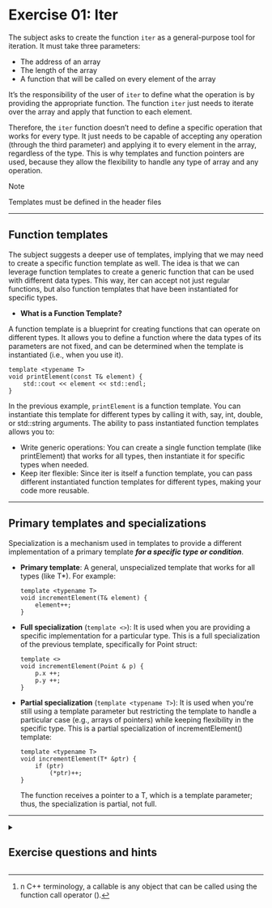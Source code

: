 # Exercise 01: Iter

The subject asks to create the function `iter` as a general-purpose tool for iteration. It must take three parameters:

* The address of an array
* The length of the array
* A function that will be called on every element of the array

It’s the responsibility of the user of `iter` to define what the operation is by providing the appropriate function. The function `iter` just needs to iterate over the array and apply that function to each element.

Therefore, the `iter` function doesn’t need to define a specific operation that works for every type. It just needs to be capable of accepting any operation (through the third parameter) and applying it to every element in the array, regardless of the type. This is why templates and function pointers are used, because they allow the flexibility to handle any type of array and any operation.

> [!NOTE]
> Templates must be defined in the header files

--------------------------------------------------------------------

## Function templates

The subject suggests a deeper use of templates, implying that we may need to create a specific function template as well. The idea is that we can leverage function templates to create a generic function that can be used with different data types. This way, iter can accept not just regular functions, but also function templates that have been instantiated for specific types.

* **What is a Function Template?**

A function template is a blueprint for creating functions that can operate on different types. It allows you to define a function where the data types of its parameters are not fixed, and can be determined when the template is instantiated (i.e., when you use it).

```
template <typename T>
void printElement(const T& element) {
    std::cout << element << std::endl;
}
```
In the previous example, `printElement` is a function template. You can instantiate this template for different types by calling it with, say, int, double, or std::string arguments. The ability to pass instantiated function templates allows you to:

- Write generic operations: You can create a single function template (like printElement) that works for all types, then instantiate it for specific types when needed.
- Keep iter flexible: Since iter is itself a function template, you can pass different instantiated function templates for different types, making your code more reusable.

--------------------------------------------------------------------

## Primary templates and specializations

Specialization is a mechanism used in templates to provide a different implementation of a primary template ***for a specific type or condition***.

 - **Primary template**: A general, unspecialized template that works for all types (like T*). For example:
	```
	template <typename T>
	void incrementElement(T& element) {
		element++;
	}
	```
 
 - **Full specialization** (`template <>`): It is used when you are providing a specific implementation for a particular type. This is a full specialization of the previous template, specifically for Point struct:
	```
	template <>
	void incrementElement(Point & p) {
		p.x ++;
		p.y ++;
	}
	```

 - **Partial specialization** (`template <typename T>`): It is used when you're still using a template parameter but restricting the template to handle a particular case (e.g., arrays of pointers) while keeping flexibility in the specific type. This is a partial specialization of incrementElement() template:
	```
	template <typename T>
	void incrementElement(T* &ptr) {
		if (ptr)
			(*ptr)++;
	}
	```
	The function receives a pointer to a T, which is a template parameter; thus, the specialization is partial, not full.

--------------------------------------------------------------------

<details>
<summary><h2> Exercise questions and hints </h2></summary>

<details>
<summary><h2> Options for `iter()`'s function parameter </h2></summary>

### 1. **Function locked to a specific function pointer type `void (*f)(T&)`**

```
template <typename T>`
void iter(T* array, size_t length, void (*f)(T &));
```

This signature requires that the function passed as the third argument strictly takes a reference (`T &`) to non-constant elements of the array. 
Limitations:

* You can't pass functions that accept a constant reference (`const T &`). If you want to allow functions that do not modify the array elements (e.g. `void 		printElement(const T& element)`) you need to overload iter() to handle `const` cases:

	`void iter(T* array, size_t length, void (*f)(const T &));`

* You also lose the ability to pass functions that take array elements by value. Again, we would need to overload iter():

	`void iter(T* array, size_t length, void (*f)(T))`

Read in next section, ["The function parameter: Why passing by reference and not by value?"](https://github.com/ccg-v/cpp_modules/tree/master/cpp_07/ex01#-the-function-parameter-why-passing-by-reference-and-not-by-value-) why this is not the best choice.

* Also, if for instance we want to handle arrays of pointers (e.g., `int*`), we need to provide a different function signature where the first parameter accepts an array of pointers. This is because the T* in the original function signature is meant for arrays of T, not T*:

	`void iter(T** array, size_t length, void (*f)(T*))`

In short, this signature it's too limiting in terms of flexibility. You end up needing more repetitive code, and that doesn't align well with the concept of templates where flexibility is the key.

The subject says that the third parameter ***"can be an instantiated function template"***, suggesting a second and more flexible approach:

### 2. **Using a template parameter for the function**

```
template <typename T, typename F>
void iter (T* array, size_t length, F f);
```

This version of iter accepts a function object or a function pointer as the third argument (F f). It doesn't require a specific function signature, which means it can handle both:

- Functions that modify elements of the array (void (*f)(T&))
- Functions that don't modify elements (void (*f)(T const&))
- Functions for arrays of pointers (void (*f)(T*))

This is because F is a generic callable[^1], and C++'s template system will automatically deduce the correct type for F based on how you invoke the iter function. As a result, you don't need explicit overloads for specific cases.

--------------------------------------------------------------------
</details>

<details>
<summary><h2> The function parameter: Why passing by reference and not by value? </h2></summary>

### Passing by Value is Fine for Basic Types (Scalars)

For simple, scalar types like int, float, or char, copying is inexpensive:

- These types are small in size (typically 4 or 8 bytes).
- Copying them is very fast because they involve just moving a few bytes.
- The overhead of copying is negligible.

This is why passing by value works well for such basic types. Even though each element is copied, the cost is minimal.

### Passing by Value is Less Ideal for Complex Types

What happens when T is a more complex type, such as:

- std::string: Contains dynamically allocated memory.
- User-defined classes: Could include multiple members, dynamically allocated resources, or complex constructors/destructors.

When you pass a complex type by value, the copy operation involves:

- Copying all internal data: For something like a std::string, this may include copying dynamically allocated memory.
- Potentially invoking copy constructors: For user-defined classes, copying may involve running a copy constructor, which could be expensive if it involves deep copying internal resources.

In such cases:

- Performance overhead: Copying complex objects can be much slower, especially in loops where many copies are made.
- Unnecessary resource use: Creating temporary copies can lead to unnecessary memory usage and potential slowdowns.

### Conclusion

Passing by value works for basic types because copying them is cheap and straightforward. For complex types, copying is more expensive and potentially problematic, which is why passing by const T& is preferred—it’s more efficient and avoids unnecessary deep copies.

Passing by `const T&`:

- Avoids copying by passing a reference, which is just a pointer under the hood.
- Ensures that the function operates directly on the original object without creating unnecessary copies.
- Maintains immutability (const) so that the function cannot accidentally modify the original elements.

--------------------------------------------------------------------
</details>

</details>

[^1]: n C++ terminology, a callable is any object that can be called using the function call operator ().